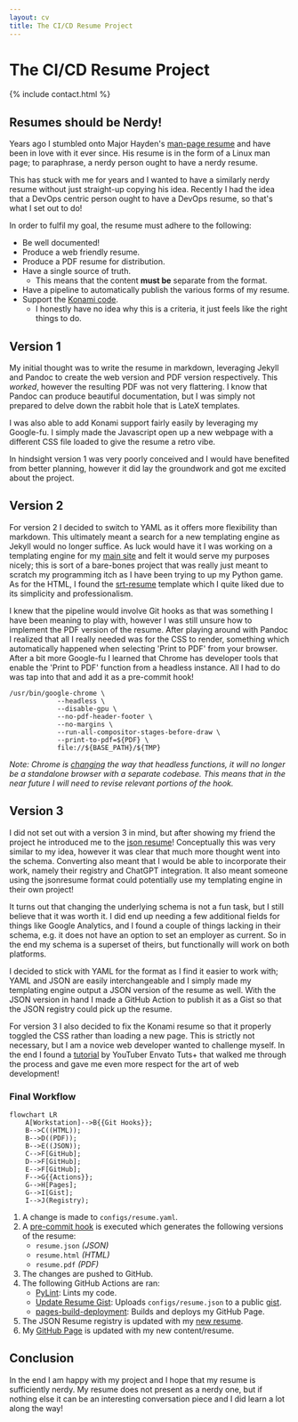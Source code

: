 ```yaml
---
layout: cv
title: The CI/CD Resume Project
---
```


# The CI/CD Resume Project

{% include contact.html %}

## Resumes should be Nerdy!

Years ago I stumbled onto Major Hayden's [man-page resume](https://github.com/major/resume/blob/gh-pages/resume.ronn) and have been in love with it ever since. His resume is in the form of a Linux man page; to paraphrase, a nerdy person ought to have a nerdy resume.

This has stuck with me for years and I wanted to have a similarly nerdy resume without just straight-up copying his idea. Recently I had the idea that a DevOps centric person ought to have a DevOps resume, so that's what I set out to do!

In order to fulfil my goal, the resume must adhere to the following:

* Be well documented!
* Produce a web friendly resume.
* Produce a PDF resume for distribution.
* Have a single source of truth.
    * This means that the content **must be** separate from the format.
* Have a pipeline to automatically publish the various forms of my resume.
* Support the [Konami code](https://en.wikipedia.org/wiki/Konami_Code).
  * I honestly have no idea why this is a criteria, it just feels like the right things to do.

## Version 1

My initial thought was to write the resume in markdown, leveraging Jekyll and Pandoc to create the web version and PDF version respectively. This *worked*, however the resulting PDF was not very flattering. I know that Pandoc can produce beautiful documentation, but I was simply not prepared to delve down the rabbit hole that is LateX templates.

I was also able to add Konami support fairly easily by leveraging my Google-fu. I simply made the Javascript open up a new webpage with a different CSS file loaded to give the resume a retro vibe.

In hindsight version 1 was very poorly conceived and I would have benefited from better planning, however it did lay the groundwork and got me excited about the project.

## Version 2

For version 2 I decided to switch to YAML as it offers more flexibility than markdown. This ultimately meant a search for a new templating engine as Jekyll would no longer suffice. As luck would have it I was working on a templating engine for my [main site](https://www.weshenderson.info/) and felt it would serve my purposes nicely; this is sort of a bare-bones project that was really just meant to scratch my programming itch as I have been trying to up my Python game. As for the HTML, I found the [srt-resume](https://sampleresumetemplate.net/) template which I quite liked due to its simplicity and professionalism.

I knew that the pipeline would involve Git hooks as that was something I have been meaning to play with, however I was still unsure how to implement the PDF version of the resume. After playing around with Pandoc I realized that all I really needed was for the CSS to render, something which automatically happened when selecting 'Print to PDF' from your browser. After a bit more Google-fu I learned that Chrome has developer tools that enable the 'Print to PDF' function from a headless instance. All I had to do was tap into that and add it as a pre-commit hook!

```
/usr/bin/google-chrome \
            --headless \
            --disable-gpu \
            --no-pdf-header-footer \
            --no-margins \
            --run-all-compositor-stages-before-draw \
            --print-to-pdf=${PDF} \
            file://${BASE_PATH}/${TMP}
```

*Note: Chrome is [changing](https://developer.chrome.com/articles/new-headless/) the way that headless functions, it will no longer be a standalone browser with a separate codebase. This means that in the near future I will need to revise relevant portions of the hook.*

## Version 3

I did not set out with a version 3 in mind, but after showing my friend the project he introduced me to the [json resume](https://jsonresume.org/)! Conceptually this was very similar to my idea, however it was clear that much more thought went into the schema. Converting also meant that I would be able to incorporate their work, namely their registry and ChatGPT integration. It also meant someone using the jsonresume format could potentially use my templating engine in their own project!

It turns out that changing the underlying schema is not a fun task, but I still believe that it was worth it. I did end up needing a few additional fields for things like Google Analytics, and I found a couple of things lacking in their schema, e.g. it does not have an option to set an employer as current. So in the end my schema is a superset of theirs, but functionally will work on both platforms. 

I decided to stick with YAML for the format as I find it easier to work with; YAML and JSON are easily interchangeable and I simply made my templating engine output a JSON version of the resume as well. With the JSON version in hand I made a GitHub Action to publish it as a Gist so that the JSON registry could pick up the resume.

For version 3 I also decided to fix the Konami resume so that it properly toggled the CSS rather than loading a new page. This is strictly not necessary, but I am a novice web developer wanted to challenge myself. In the end I found a [tutorial](https://www.youtube.com/watch?v=Xk12JtYG8rw&t) by YouTuber Envato Tuts+ that walked me through the process and gave me even more respect for the art of web development!

### Final Workflow

```mermaid!
flowchart LR
    A[Workstation]-->B{{Git Hooks}};
    B-->C((HTML));
    B-->D((PDF));
    B-->E((JSON));
    C-->F[GitHub];
    D-->F[GitHub];
    E-->F[GitHub];
    F-->G{{Actions}};
    G-->H[Pages];
    G-->I[Gist];
    I-->J(Registry);
```

1. A change is made to `configs/resume.yaml`.
2. A [pre-commit hook](https://github.com/weshenderson/weshenderson.github.io/blob/main/.hooks/pre-commit) is executed which generates the following versions of the resume:
   * `resume.json` *(JSON)*
   * `resume.html` *(HTML)*
   * `resume.pdf` *(PDF)*
3. The changes are pushed to GitHub.
4. The following GitHub Actions are ran:
   * [PyLint](https://github.com/weshenderson/weshenderson.github.io/actions/workflows/pylint.yml): Lints my code.
   * [Update Resume Gist](https://github.com/weshenderson/weshenderson.github.io/actions/workflows/resume.yml): Uploads `configs/resume.json` to a public [gist](https://gist.github.com/necrux/47c721cc5ac327c7acc1654fb822005b).
   * [pages-build-deployment](https://github.com/weshenderson/weshenderson.github.io/actions/workflows/pages/pages-build-deployment): Builds and deploys my GitHub Page.
5. The JSON Resume registry is updated with my [new resume](https://registry.jsonresume.org/necrux).
6. My [GitHub Page](https://www.weshenderson.info/) is updated with my new content/resume.

## Conclusion

In the end I am happy with my project and I hope that my resume is sufficiently nerdy. My resume does not present as a nerdy one, but if nothing else it can be an interesting conversation piece and I did learn a lot along the way!